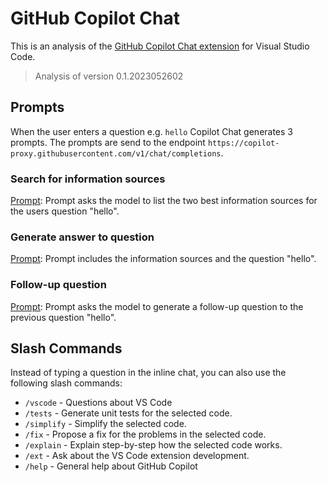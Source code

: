 # GitHub Copilot Chat
This is an analysis of the [GitHub Copilot Chat extension](https://marketplace.visualstudio.com/items?itemName=GitHub.copilot-chat) for Visual Studio Code.

> Analysis of version 0.1.2023052602

## Prompts
When the user enters a question e.g. `hello` Copilot Chat generates 3 prompts. The prompts are send to the endpoint `https://copilot-proxy.githubusercontent.com/v1/chat/completions`.

### Search for information sources
[Prompt](copilot-chat/prompt1.json):
Prompt asks the model to list the two best information sources for the users question "hello".

### Generate answer to question
[Prompt](copilot-chat/prompt2.json):
Prompt includes the information sources and the question "hello".

### Follow-up question
[Prompt](copilot-chat/prompt3.json):
Prompt asks the model to generate a follow-up question to the previous question "hello".

## Slash Commands
Instead of typing a question in the inline chat, you can also use the following slash commands:
* `/vscode` - Questions about VS Code
* `/tests` - Generate unit tests for the selected code.
* `/simplify` - Simplify the selected code.
* `/fix` - Propose a fix for the problems in the selected code.
* `/explain` - Explain step-by-step how the selected code works.
* `/ext` - Ask about the VS Code extension development.
* `/help` - General help about GitHub Copilot



